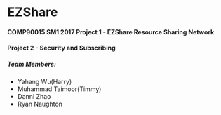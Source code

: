 # EZShare
#### COMP90015 SM1 2017 Project 1 - EZShare Resource Sharing Network
####                    Project 2 - Security and Subscribing

##### Team Members:

* Yahang Wu(Harry)  
* Muhammad Taimoor(Timmy)
* Danni Zhao
* Ryan Naughton

